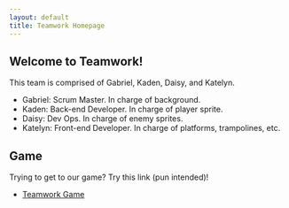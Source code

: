 ```yaml
---
layout: default
title: Teamwork Homepage
---
```



## Welcome to Teamwork!
This team is comprised of Gabriel, Kaden, Daisy, and Katelyn.
- Gabriel: Scrum Master. In charge of background.  
- Kaden: Back-end Developer. In charge of player sprite.    
- Daisy: Dev Ops. In charge of enemy sprites.  
- Katelyn: Front-end Developer. In charge of platforms, trampolines, etc.  

## Game
Trying to get to our game? Try this link (pun intended)!

- [Teamwork Game](_notebooks\2023-10-04-sprite.ipynb)
